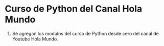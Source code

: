 <h1>Curso de Python del Canal Hola Mundo</h1>

1. Se agregan los modulos del curso de Python desde cero del canal de Youtube Hola Mundo.
